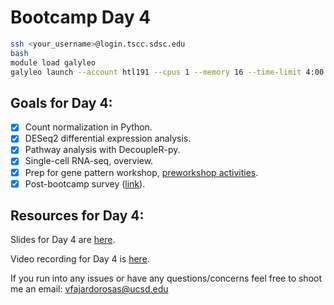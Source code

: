 # Bootcamp Day 4

```bash
ssh <your_username>@login.tscc.sdsc.edu
bash
module load galyleo
galyleo launch --account htl191 --cpus 1 --memory 16 --time-limit 4:00:00 --partition hotel --qos hotel
```

## Goals for Day 4:
- [X] Count normalization in Python.
- [X] DESeq2 differential expression analysis.
- [X] Pathway analysis with DecoupleR-py.
- [X] Single-cell RNA-seq, overview.
- [X] Prep for gene pattern workshop, [preworkshop activities](https://docs.google.com/document/d/1iyOEM4J212cisJccwckkKT2v8sIoXLQuYES24YEWn1s/edit?tab=t.0#heading=h.84hoexacyjr2).
- [X] Post-bootcamp survey ([link](https://docs.google.com/forms/d/e/1FAIpQLSeFNB3wnxgchK1xm0TQvm1c8FUibmemJTGQ8yzTVZMHKlXNcQ/viewform?usp=dialog)).

## Resources for Day 4:

Slides for Day 4 are [here](https://docs.google.com/presentation/d/1VBuzhAX_65an8_cWWJ2gF9G_43qnCvjO/edit?usp=sharing&ouid=105004354260422795677&rtpof=true&sd=true).

Video recording for Day 4 is [here](https://drive.google.com/drive/folders/1E5qP2CBZViyvmHGYAwKmOuEwV7plNoso).

If you run into any issues or have any questions/concerns feel free to shoot me an email: vfajardorosas@ucsd.edu
